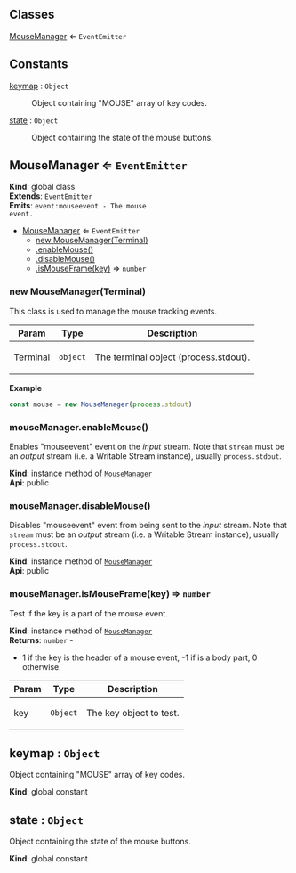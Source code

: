## Classes

<dl>
<dt><a href="#MouseManager">MouseManager</a> ⇐ <code>EventEmitter</code></dt>
<dd></dd>
</dl>

## Constants

<dl>
<dt><a href="#keymap">keymap</a> : <code>Object</code></dt>
<dd><p>Object containing &quot;MOUSE&quot; array of key codes.</p></dd>
<dt><a href="#state">state</a> : <code>Object</code></dt>
<dd><p>Object containing the state of the mouse buttons.</p></dd>
</dl>

<a name="MouseManager"></a>

## MouseManager ⇐ <code>EventEmitter</code>
**Kind**: global class  
**Extends**: <code>EventEmitter</code>  
**Emits**: <code>event:mouseevent - The mouse event.</code>  

* [MouseManager](#MouseManager) ⇐ <code>EventEmitter</code>
    * [new MouseManager(Terminal)](#new_MouseManager_new)
    * [.enableMouse()](#MouseManager+enableMouse)
    * [.disableMouse()](#MouseManager+disableMouse)
    * [.isMouseFrame(key)](#MouseManager+isMouseFrame) ⇒ <code>number</code>

<a name="new_MouseManager_new"></a>

### new MouseManager(Terminal)
<p>This class is used to manage the mouse tracking events.</p>


| Param | Type | Description |
| --- | --- | --- |
| Terminal | <code>object</code> | <p>The terminal object (process.stdout).</p> |

**Example**  
```js
const mouse = new MouseManager(process.stdout)
```
<a name="MouseManager+enableMouse"></a>

### mouseManager.enableMouse()
<p>Enables &quot;mouseevent&quot; event on the <em>input</em> stream. Note that <code>stream</code> must be
an <em>output</em> stream (i.e. a Writable Stream instance), usually <code>process.stdout</code>.</p>

**Kind**: instance method of [<code>MouseManager</code>](#MouseManager)  
**Api**: public  
<a name="MouseManager+disableMouse"></a>

### mouseManager.disableMouse()
<p>Disables &quot;mouseevent&quot; event from being sent to the <em>input</em> stream.
Note that <code>stream</code> must be an <em>output</em> stream (i.e. a Writable Stream instance),
usually <code>process.stdout</code>.</p>

**Kind**: instance method of [<code>MouseManager</code>](#MouseManager)  
**Api**: public  
<a name="MouseManager+isMouseFrame"></a>

### mouseManager.isMouseFrame(key) ⇒ <code>number</code>
<p>Test if the key is a part of the mouse event.</p>

**Kind**: instance method of [<code>MouseManager</code>](#MouseManager)  
**Returns**: <code>number</code> - <ul>
<li>1 if the key is the header of a mouse event, -1 if is a body part, 0 otherwise.</li>
</ul>  

| Param | Type | Description |
| --- | --- | --- |
| key | <code>Object</code> | <p>The key object to test.</p> |

<a name="keymap"></a>

## keymap : <code>Object</code>
<p>Object containing &quot;MOUSE&quot; array of key codes.</p>

**Kind**: global constant  
<a name="state"></a>

## state : <code>Object</code>
<p>Object containing the state of the mouse buttons.</p>

**Kind**: global constant  
